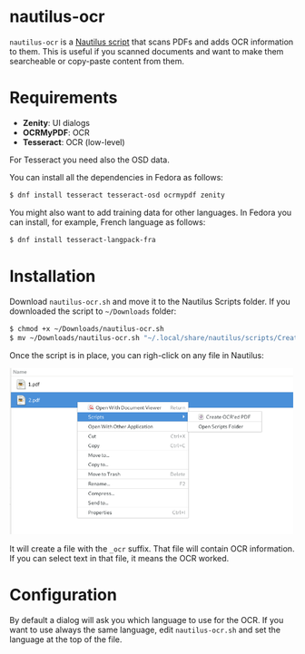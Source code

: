 # nautilus-ocr

`nautilus-ocr` is a [Nautilus script](https://help.ubuntu.com/community/NautilusScriptsHowto)
that scans PDFs and adds OCR information to them. This is useful if you scanned documents
and want to make them searcheable or copy-paste content from them.

# Requirements

- **Zenity**: UI dialogs
- **OCRMyPDF**: OCR
- **Tesseract**: OCR (low-level)

For Tesseract you need also the OSD data.

You can install all the dependencies in Fedora as follows:

```bash
$ dnf install tesseract tesseract-osd ocrmypdf zenity
```

You might also want to add training data for other languages. In Fedora
you can install, for example, French language as follows:

```bash
$ dnf install tesseract-langpack-fra
```

# Installation

Download `nautilus-ocr.sh` and move it to the Nautilus Scripts
folder. If you downloaded the script to `~/Downloads` folder:

```bash
$ chmod +x ~/Downloads/nautilus-ocr.sh
$ mv ~/Downloads/nautilus-ocr.sh "~/.local/share/nautilus/scripts/Create OCR'ed PDF"
```

Once the script is in place, you can righ-click on any file in Nautilus:

<img src="https://raw.githubusercontent.com/daniperez/nautilus-ocr/master/img/right-click.png" alt="nautilus-ocr right-click" width="500">

It will create a file with the `_ocr` suffix. That file will contain OCR information. If you 
can select text in that file, it means the OCR worked.

# Configuration

By default a dialog will ask you which language to use for the OCR. If you 
want to use always the same language, edit `nautilus-ocr.sh` and set
the language at the top of the file.
